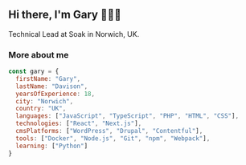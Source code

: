 ## Hi there, I'm Gary 👨🏻‍💻

Technical Lead at Soak in Norwich, UK.

### More about me

```javascript
const gary = {
  firstName: "Gary",
  lastName: "Davison",
  yearsOfExperience: 18,
  city: "Norwich",
  country: "UK",
  languages: ["JavaScript", "TypeScript", "PHP", "HTML", "CSS"],
  technologies: ["React", "Next.js"],
  cmsPlatforms: ["WordPress", "Drupal", "Contentful"],
  tools: ["Docker", "Node.js", "Git", "npm", "Webpack"],
  learning: ["Python"]
}

```



<!--
**garydavisonos/garydavisonos** is a ✨ _special_ ✨ repository because its `README.md` (this file) appears on your GitHub profile.

Here are some ideas to get you started:

🔭 I’m currently working on TypeScript, PHP & Drupal projects
🌱 I’m currently learning Python
- 👯 I’m looking to collaborate on ...
- 🤔 I’m looking for help with ...
- 💬 Ask me about ...
📫 How to reach me: garydavisonos@gmail.com
- 😄 Pronouns: ...
- ⚡ Fun fact: ...
-->
